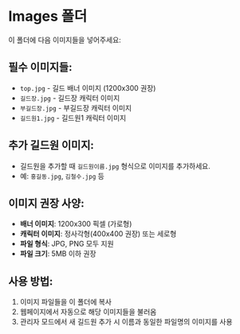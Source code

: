 # Images 폴더

이 폴더에 다음 이미지들을 넣어주세요:

## 필수 이미지들:
- `top.jpg` - 길드 배너 이미지 (1200x300 권장)
- `길드장.jpg` - 길드장 캐릭터 이미지
- `부길드장.jpg` - 부길드장 캐릭터 이미지
- `길드원1.jpg` - 길드원1 캐릭터 이미지

## 추가 길드원 이미지:
- 길드원을 추가할 때 `길드원이름.jpg` 형식으로 이미지를 추가하세요.
- 예: `홍길동.jpg`, `김철수.jpg` 등

## 이미지 권장 사양:
- **배너 이미지**: 1200x300 픽셀 (가로형)
- **캐릭터 이미지**: 정사각형(400x400 권장) 또는 세로형
- **파일 형식**: JPG, PNG 모두 지원
- **파일 크기**: 5MB 이하 권장

## 사용 방법:
1. 이미지 파일들을 이 폴더에 복사
2. 웹페이지에서 자동으로 해당 이미지들을 불러옴
3. 관리자 모드에서 새 길드원 추가 시 이름과 동일한 파일명의 이미지를 사용